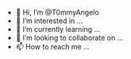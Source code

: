 - 👋 Hi, I’m @T0mmyAngelo
- 👀 I’m interested in ...
- 🌱 I’m currently learning ...
- 💞️ I’m looking to collaborate on ...
- 📫 How to reach me ...

<!---
T0mmyAngelo/T0mmyAngelo is a ✨ special ✨ repository because its `README.md` (this file) appears on your GitHub profile.
You can click the Preview link to take a look at your changes.
--->
